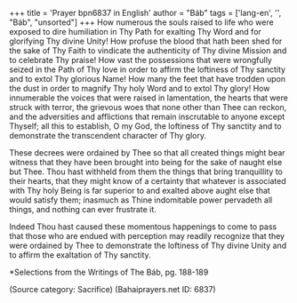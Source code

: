 +++
title = 'Prayer bpn6837 in English'
author = "Báb"
tags = ['lang-en', '', "Báb", "unsorted"]
+++
How numerous the souls raised to life who were exposed to dire humiliation in Thy Path for exalting Thy Word and for glorifying Thy divine Unity!  How profuse the blood that hath been shed for the sake of Thy Faith to vindicate the authenticity of Thy divine Mission and to celebrate Thy praise!  How vast the possessions that were wrongfully seized in the Path of Thy love in order to affirm the loftiness of Thy sanctity and to extol Thy glorious Name!  How many the feet that have trodden upon the dust in order to magnify Thy holy Word and to extol Thy glory!  How innumerable the voices that were raised in lamentation, the hearts that were struck with terror, the grievous woes that none other than Thee can reckon, and the adversities and afflictions that remain inscrutable to anyone except Thyself; all this to establish, O my God, the loftiness of Thy sanctity and to demonstrate the transcendent character of Thy glory.

These decrees were ordained by Thee so that all created things might bear witness that they have been brought into being for the sake of naught else but Thee.  Thou hast withheld from them the things that bring tranquillity to their hearts, that they might know of a certainty that whatever is associated with Thy holy Being is far superior to and exalted above aught else that would satisfy them; inasmuch as Thine indomitable power pervadeth all things, and nothing can ever frustrate it.

Indeed Thou hast caused these momentous happenings to come to pass that those who are endued with perception may readily recognize that they were ordained by Thee to demonstrate the loftiness of Thy divine Unity and to affirm the exaltation of Thy sanctity.

*Selections from the Writings of The Báb, pg. 188-189

(Source category: Sacrifice)
(Bahaiprayers.net ID: 6837)

